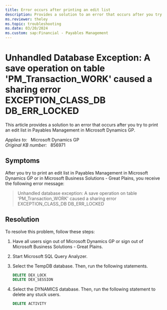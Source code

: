 ```yaml
---
title: Error occurs after printing an edit list
description: Provides a solution to an error that occurs after you try to print an edit list in Payables Management in Microsoft Dynamics GP.
ms.reviewer: theley
ms.topic: troubleshooting
ms.date: 03/20/2024
ms.custom: sap:Financial - Payables Management
---
```

# Unhandled Database Exception: A save operation on table 'PM_Transaction_WORK' caused a sharing error EXCEPTION_CLASS_DB DB_ERR_LOCKED

This article provides a solution to an error that occurs after you try to print an edit list in Payables Management in Microsoft Dynamics GP.

_Applies to:_ &nbsp; Microsoft Dynamics GP  
_Original KB number:_ &nbsp; 856971

## Symptoms

After you try to print an edit list in Payables Management in Microsoft Dynamics GP or in Microsoft Business Solutions - Great Plains, you receive the following error message:

> Unhandled database exception: A save operation on table 'PM_Transaction_WORK' caused a sharing error EXCEPTION_CLASS_DB DB_ERR_LOCKED

## Resolution

To resolve this problem, follow these steps:

1. Have all users sign out of Microsoft Dynamics GP or sign out of Microsoft Business Solutions - Great Plains.
2. Start Microsoft SQL Query Analyzer.
3. Select the TempDB database. Then, run the following statements.

    ```sql
    DELETE DEX_LOCK
    DELETE DEX_SESSION
    ```

4. Select the DYNAMICS database. Then, run the following statement to delete any stuck users.

    ```sql
    DELETE ACTIVITY
    ```
